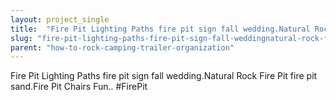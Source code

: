 ```yaml
---
layout: project_single
title:  "Fire Pit Lighting Paths fire pit sign fall wedding.Natural Rock Fire Pit fire pit sand.Fire Pit Chairs Fun.. #FirePit"
slug: "fire-pit-lighting-paths-fire-pit-sign-fall-weddingnatural-rock-fire-pit-fire-pit"
parent: "how-to-rock-camping-trailer-organization"
---
```

Fire Pit Lighting Paths fire pit sign fall wedding.Natural Rock Fire Pit fire pit sand.Fire Pit Chairs Fun.. #FirePit